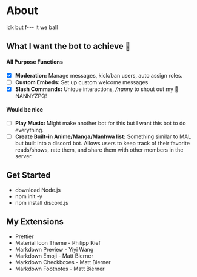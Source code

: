 # About
idk but f--- it we ball 

## What I want the bot to achieve 🤔

#### All Purpose Functions

- [x] **Moderation:** Manage messages, kick/ban users, auto assign roles.
- [ ] **Custom Embeds:** Set up custom welcome messages
- [x] **Slash Commands:** Unique interactions, _/nanny_ to shout out my :goat: NANNYZPQ!

#### Would be nice

- [ ] **Play Music:** Might make another bot for this but I want this bot to do everything.
- [ ] **Create Built-in Anime/Manga/Manhwa list:** Something similar to MAL but built into a discord bot. Allows users to keep track of their favorite reads/shows, rate them, and share them with other members in the server.

## Get Started

- download Node.js
- npm init -y
- npm install discord.js

## My Extensions

- Prettier
- Material Icon Theme - Philipp Kief
- Markdown Preview - Yiyi Wang
- Markdown Emoji - Matt Bierner
- Markdown Checkboxes - Matt Bierner
- Markdown Footnotes - Matt Bierner
